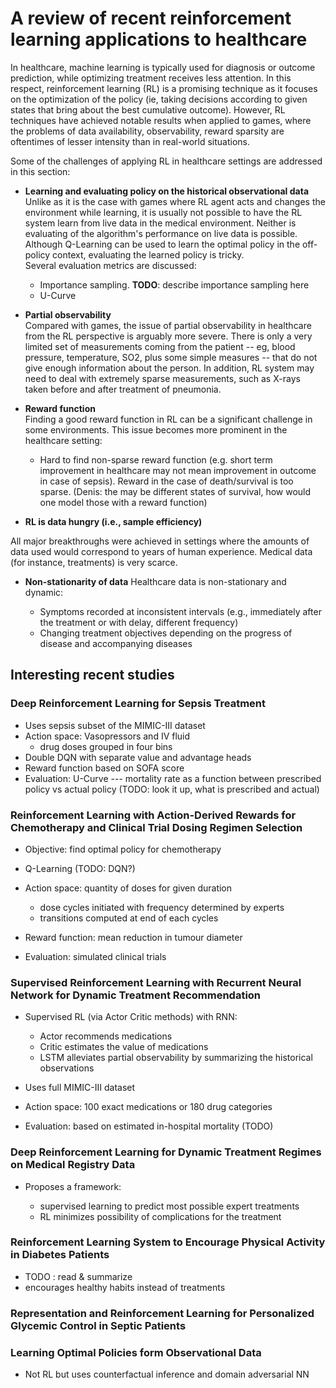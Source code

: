 # A review of recent reinforcement learning applications to healthcare

In healthcare, machine learning is typically used for diagnosis or outcome prediction, while optimizing treatment receives less attention. In this respect, reinforcement learning (RL) is a promising technique as it focuses on the optimization of the policy (ie, taking decisions according to given states that bring about the best cumulative outcome). However, RL techniques have achieved notable results when applied to games, where the problems of data availability, observability, reward sparsity are oftentimes of lesser intensity than in real-world situations.

Some of the challenges of applying RL in healthcare settings are addressed in this section:

* **Learning and evaluating policy on the historical observational data**  
Unlike as it is the case with games where RL agent acts and changes the environment while learning, it is usually not possible to have the RL system learn from live data in the medical environment. Neither is evaluating of the algorithm's performance on live data is possible. Although Q-Learning can be used to learn the optimal policy in the off-policy context, evaluating the learned policy is tricky.  
Several evaluation metrics are discussed:
  
  * Importance sampling. **TODO**: describe importance sampling here
  * U-Curve

* **Partial observability**  
Compared with games, the issue of partial observability in healthcare from the RL perspective is arguably more severe. There is only a very limited set of measurements coming from the patient -- eg, blood pressure, temperature, SO2, plus some simple measures -- that do not give enough information about the person. In addition, RL system may need to deal with extremely sparse measurements, such as X-rays taken before and after treatment of pneumonia.

* **Reward function**  
Finding a good reward function in RL can be a significant challenge in some environments. This issue becomes more prominent in the healthcare setting: 

  * Hard to find non-sparse reward function (e.g. short term improvement in healthcare may not mean improvement in outcome in case of sepsis). Reward in the case of death/survival is too sparse. (Denis: the may be different states of survival, how would one model those with a reward function)

* **RL is data hungry (i.e., sample efficiency)**

All major breakthroughs were achieved in settings where the amounts of data used would correspond to years of human experience. Medical data (for instance, treatments) is very scarce.

* **Non-stationarity of data**
Healthcare data is non-stationary and dynamic:

  * Symptoms recorded at inconsistent intervals (e.g., immediately after the treatment or with delay, different frequency)
  * Changing treatment objectives depending on the progress of disease and accompanying diseases

## Interesting recent studies

### Deep Reinforcement Learning for Sepsis Treatment

* Uses sepsis subset of the MIMIC-III dataset
* Action space: Vasopressors and IV fluid
  * drug doses grouped in four bins
* Double DQN with separate value and advantage heads
* Reward function based on SOFA score
* Evaluation: U-Curve --- mortality rate as a function between prescribed policy vs actual policy (TODO: look it up, what is prescribed and actual)

### Reinforcement Learning with Action-Derived Rewards for Chemotherapy and Clinical Trial Dosing Regimen Selection

* Objective: find optimal policy for chemotherapy
* Q-Learning (TODO: DQN?)
* Action space: quantity of doses for given duration

  * dose cycles initiated with frequency determined by experts
  * transitions computed at end of each cycles

* Reward function: mean reduction in tumour diameter
* Evaluation: simulated clinical trials

### Supervised Reinforcement Learning with Recurrent Neural Network for Dynamic Treatment Recommendation

* Supervised RL (via Actor Critic methods) with RNN:

  * Actor recommends medications
  * Critic estimates the value of medications
  * LSTM alleviates partial observability by summarizing the historical observations

* Uses full MIMIC-III dataset
* Action space: 100 exact medications or 180 drug categories
* Evaluation: based on estimated in-hospital mortality (TODO)

### Deep Reinforcement Learning for Dynamic Treatment Regimes on Medical Registry Data

* Proposes a framework:

  * supervised learning to predict most possible expert treatments
  * RL minimizes possibility of complications for the treatment

### Reinforcement Learning System to Encourage Physical Activity in Diabetes Patients

* TODO : read & summarize
* encourages healthy habits instead of treatments

### Representation and Reinforcement Learning for Personalized Glycemic Control in Septic Patients

### Learning Optimal Policies form Observational Data

* Not RL but uses counterfactual inference and domain adversarial NN